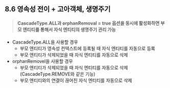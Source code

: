 ## 8.6 영속성 전이 + 고아객체, 생명주기
> #### CascadeType.ALL과 orphanRemoval = true 옵션을 동시에 활성화하면 부모 엔티티를 통해서 자식 엔티티의 생명주기 관리 가능

- CascadeType.ALL을 사용할 경우
  - 부모 엔티티가 영속성 컨텍스트에 등록될 때 자식 엔티티를 자동으로 등록
  - 부모 엔티티가 삭제되었을 때 자식 엔티티를 자동으로 삭제
- orphanRemovel을 사용할 경우
  - 부모 엔티티가 삭제되었을 때 자식 엔티티를 자동으로 삭제(CascadeType.REMOVE와 같은 기능)
  - 부모 엔티티와의 연결이 끊어진 자식 엔티티를 자동으로 삭제
